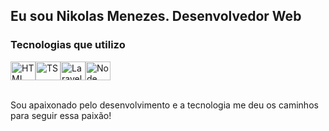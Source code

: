 ## Eu sou Nikolas Menezes. Desenvolvedor Web

### Tecnologias que utilizo

<div style="display: flex">

<img align="center" alt="HTML" height="30" width="40" src="https://cdn.jsdelivr.net/gh/devicons/devicon/icons/react/react-original.svg">
<img align="center" alt="TS" height="30" width="40" src="https://cdn.jsdelivr.net/gh/devicons/devicon/icons/typescript/typescript-original.svg">
<img align="center" alt="Laravel" height="30" width="40" src="https://cdn.jsdelivr.net/gh/devicons/devicon/icons/laravel/laravel-original.svg">
<img align="center" alt="Node JS" height="30" width="40" src="https://cdn.jsdelivr.net/gh/devicons/devicon/icons/nodejs/nodejs-original.svg">

</div>
<br>
<p style="margin-bottom: 20px;" >Sou apaixonado pelo desenvolvimento e a tecnologia me deu os caminhos para seguir essa paixão!</p
